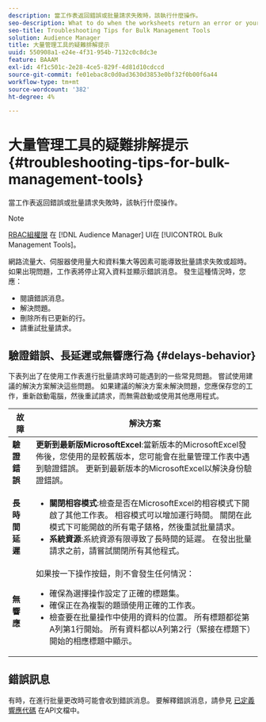 ```yaml
---
description: 當工作表返回錯誤或批量請求失敗時，該執行什麼操作。
seo-description: What to do when the worksheets return an error or your bulk request fails.
seo-title: Troubleshooting Tips for Bulk Management Tools
solution: Audience Manager
title: 大量管理工具的疑難排解提示
uuid: 550908a1-e24e-4f31-954b-7132c0c8dc3e
feature: BAAAM
exl-id: 4f1c501c-2e28-4ce5-829f-4d81d10cdccd
source-git-commit: fe01ebac8c0d0ad3630d3853e0bf32f0b00f6a44
workflow-type: tm+mt
source-wordcount: '382'
ht-degree: 4%

---
```


# 大量管理工具的疑難排解提示{#troubleshooting-tips-for-bulk-management-tools}

當工作表返回錯誤或批量請求失敗時，該執行什麼操作。



<!-- 

<p>r_bulk_troubleshoot.xml </p>

 -->

>[!NOTE]
>
>[RBAC組權限](../../features/administration/administration-overview.md) 在 [!DNL Audience Manager] UI在 [!UICONTROL Bulk Management Tools]。

網路流量大、伺服器使用量大和資料集大等因素可能導致批量請求失敗或超時。 如果出現問題，工作表將停止寫入資料並顯示錯誤消息。 發生這種情況時，您應：

* 閱讀錯誤消息。
* 解決問題。
* 刪除所有已更新的行。
* 請重試批量請求。

## 驗證錯誤、長延遲或無響應行為 {#delays-behavior}

下表列出了在使用工作表進行批量請求時可能遇到的一些常見問題。 嘗試使用建議的解決方案解決這些問題。 如果建議的解決方案未解決問題，您應保存您的工作，重新啟動電腦，然後重試請求，而無需啟動或使用其他應用程式。

<table id="table_AC6FB99402214A4EAC6E709465BB67AF"> 
 <thead> 
  <tr> 
   <th colname="col1" class="entry"> 故障 </th> 
   <th colname="col2" class="entry"> 解決方案 </th> 
  </tr> 
 </thead>
 <tbody> 
  <tr> 
   <td colname="col1"> <b>驗證錯誤</b> </td> 
   <td colname="col2"> 
    <b>更新到最新版MicrosoftExcel</b>:當新版本的MicrosoftExcel發佈後，您使用的是較舊版本，您可能會在批量管理工作表中遇到驗證錯誤。 更新到最新版本的MicrosoftExcel以解決身份驗證錯誤。
</td> 
  </tr> 
  <tr> 
   <td colname="col1"> <b>長時間延遲</b> </td> 
   <td colname="col2"> 
    <ul id="ul_AA6F414024B2475AB1C0B46DC3FF0B36"> 
     <li id="li_ECC83AC39D7142519AA9A223DB8FCF23"> <b>關閉相容模式</b>:檢查是否在MicrosoftExcel的相容模式下開啟了其他工作表。 相容模式可以增加運行時間。 關閉在此模式下可能開啟的所有電子錶格，然後重試批量請求。 </li> 
     <li id="li_234BFCF563234DE198884F33AB75280D"> <b>系統資源</b>:系統資源有限導致了長時間的延遲。 在發出批量請求之前，請嘗試關閉所有其他程式。 </li> 
    </ul> </td> 
  </tr> 
  <tr> 
   <td colname="col1"> <b>無響應</b> </td> 
   <td colname="col2">如果按一下操作按鈕，則不會發生任何情況： 
    <ul id="ul_142E63CDD556414AB639E51734FEDBCF"> 
     <li id="li_DBB6C819603D46B5AECC9C854FDAFDF1">確保為選擇操作設定了正確的標題集。 </li> 
     <li id="li_391C9031907A4085BDAD42054960045C">確保正在為複製的題頭使用正確的工作表。 </li> 
     <li id="li_76A7241989204933858621FAAB5C3408">檢查要在批量操作中使用的資料的位置。 所有標題都從第A列第1行開始。 所有資料都以A列第2行（緊接在標題下）開始的相應標題中顯示。 </li> 
    </ul> </td> 
  </tr> 
 </tbody> 
</table>

## 錯誤訊息

有時，在進行批量更改時可能會收到錯誤消息。 要解釋錯誤消息，請參見 [已定義響應代碼](/help/using/api/rest-api-main/aam-api-getting-started.md) 在API文檔中。
